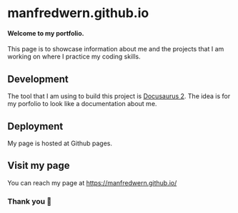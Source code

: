 # manfredwern.github.io

#### Welcome to my portfolio. 

This page is to showcase information about me and the projects that I am working on where I practice my coding skills.


## Development

The tool that I am using to build this project is [Docusaurus 2](https://v2.docusaurus.io/). The idea is for my porfolio to look like a documentation about me.

## Deployment

My page is hosted at Github pages.

## Visit my page

You can reach my page at https://manfredwern.github.io/

### Thank you 🙂
